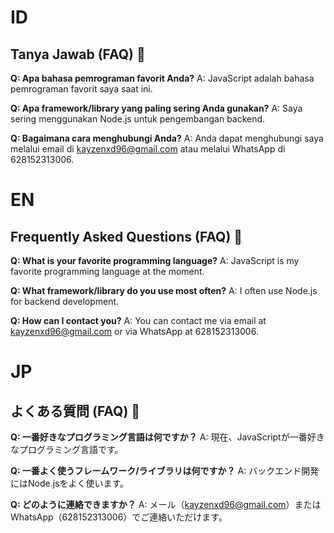 # ID

## Tanya Jawab (FAQ) 🤔

**Q: Apa bahasa pemrograman favorit Anda?**
A: JavaScript adalah bahasa pemrograman favorit saya saat ini.

**Q: Apa framework/library yang paling sering Anda gunakan?**
A: Saya sering menggunakan Node.js untuk pengembangan backend.

**Q: Bagaimana cara menghubungi Anda?**
A: Anda dapat menghubungi saya melalui email di kayzenxd96@gmail.com atau melalui WhatsApp di 628152313006.

# EN

## Frequently Asked Questions (FAQ) 🤔

**Q: What is your favorite programming language?**
A: JavaScript is my favorite programming language at the moment.

**Q: What framework/library do you use most often?**
A: I often use Node.js for backend development.

**Q: How can I contact you?**
A: You can contact me via email at kayzenxd96@gmail.com or via WhatsApp at 628152313006.

# JP

## よくある質問 (FAQ) 🤔

**Q: 一番好きなプログラミング言語は何ですか？**
A: 現在、JavaScriptが一番好きなプログラミング言語です。

**Q: 一番よく使うフレームワーク/ライブラリは何ですか？**
A: バックエンド開発にはNode.jsをよく使います。

**Q: どのように連絡できますか？**
A: メール（kayzenxd96@gmail.com）またはWhatsApp（628152313006）でご連絡いただけます。
